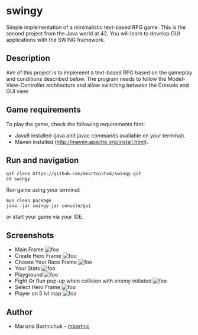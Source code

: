 # swingy
Simple implementation of a minimalistic text-based RPG game. This is the second project from the Java world at 42. You will learn to develop GUI applications with the SWING framework.

## Description
Aim of this project is to implement a text-based RPG based on the gameplay and conditions described below. The program needs to follow the Model-View-Controller architecture and allow switching between the Console and GUI view.

## Game requirements
To play the game, check the following requirements first:
- Java8 installed (java and javac commands available on your terminal).
- Maven installed (http://maven.apache.org/install.html).

## Run and navigation
```
git clone https://github.com/mbortnichuk/swingy.git
cd swingy
```
Run game using your terminal:
```
mvn clean package
java -jar swingy.jar console/gui
```
or start your game via your IDE.


## Screenshots
- Main Frame
![foo](https://github.com/mbortnichuk/swingy/blob/master/pictures/mainFrame.png "MainFrame")
- Create Hero Frame
![foo](https://github.com/mbortnichuk/swingy/blob/master/pictures/createHero.png "CreateHeroFrame")
- Choose Your Race Frame
![foo](https://github.com/mbortnichuk/swingy/blob/master/pictures/createRace.png "ChooseYourRaceFrame")
- Your Stats
![foo](https://github.com/mbortnichuk/swingy/blob/master/pictures/yourStats.png "YourStats")
- Playground
![foo](https://github.com/mbortnichuk/swingy/blob/master/pictures/playground.png "Playground")
- Fight Or Run pop-up when collision with enemy initiated
![foo](https://github.com/mbortnichuk/swingy/blob/master/pictures/fightOrRun.png "fightOrRun")
- Select Hero Frame
![foo](https://github.com/mbortnichuk/swingy/blob/master/pictures/selectHero.png "SelectHeroFrame")
- Player on 5 lvl map
![foo](https://github.com/mbortnichuk/swingy/blob/master/pictures/playground5Lvl.png "5LvlMap")

## Author
- Mariana Bortnichuk - [mbortnic](https://github.com/mbortnichuk "mbortnic")
